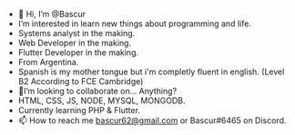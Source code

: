- 👋 Hi, I’m @Bascur
- I’m interested in learn new things about programming and life.
- Systems analyst in the making.
- Web Developer in the making.
- Flutter Developer in the making.
- From Argentina.
- Spanish is my mother tongue but i'm completly fluent in english. (Level B2 According to FCE Cambridge)
- 💞️I’m looking to collaborate on... Anything?
- HTML, CSS, JS, NODE, MYSQL, MONGODB.
- Currently learning PHP & Flutter.
- 📫 How to reach me bascur62@gmail.com or Bascur#6465 on Discord.

<!---
Bascur/Bascur is a ✨ special ✨ repository because its `README.md` (this file) appears on your GitHub profile.
You can click the Preview link to take a look at your changes.
--->
